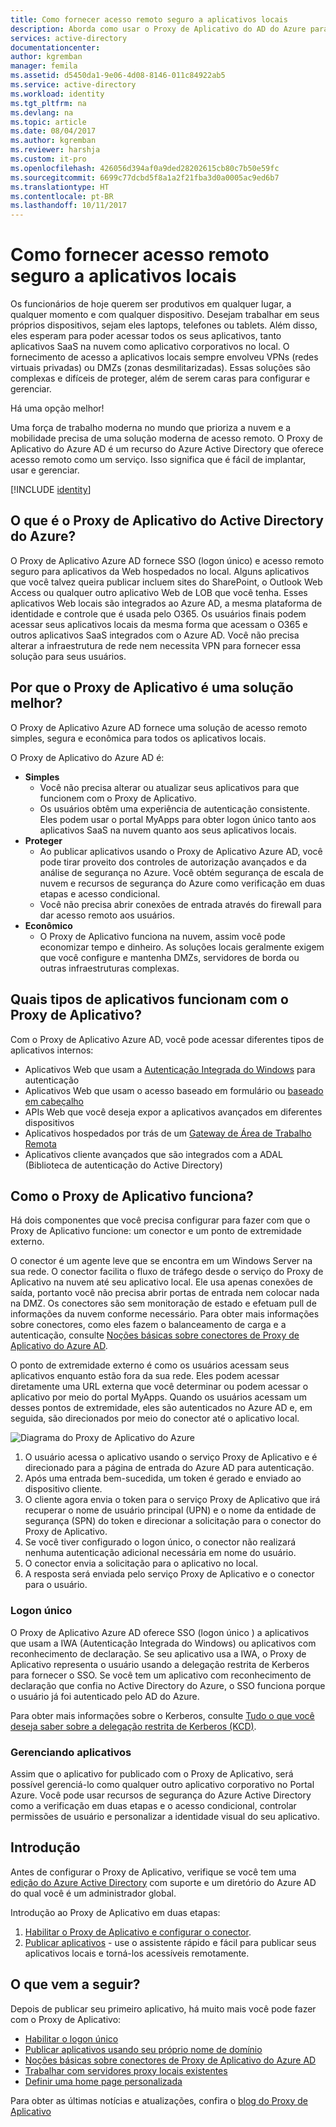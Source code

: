 ```yaml
---
title: Como fornecer acesso remoto seguro a aplicativos locais
description: Aborda como usar o Proxy de Aplicativo do AD do Azure para fornecer acesso remoto seguro aos seus aplicativos locais.
services: active-directory
documentationcenter: 
author: kgremban
manager: femila
ms.assetid: d5450da1-9e06-4d08-8146-011c84922ab5
ms.service: active-directory
ms.workload: identity
ms.tgt_pltfrm: na
ms.devlang: na
ms.topic: article
ms.date: 08/04/2017
ms.author: kgremban
ms.reviewer: harshja
ms.custom: it-pro
ms.openlocfilehash: 426056d394af0a9ded28202615cb80c7b50e59fc
ms.sourcegitcommit: 6699c77dcbd5f8a1a2f21fba3d0a0005ac9ed6b7
ms.translationtype: HT
ms.contentlocale: pt-BR
ms.lasthandoff: 10/11/2017
---
```

# <a name="how-to-provide-secure-remote-access-to-on-premises-applications"></a>Como fornecer acesso remoto seguro a aplicativos locais

Os funcionários de hoje querem ser produtivos em qualquer lugar, a qualquer momento e com qualquer dispositivo. Desejam trabalhar em seus próprios dispositivos, sejam eles laptops, telefones ou tablets. Além disso, eles esperam para poder acessar todos os seus aplicativos, tanto aplicativos SaaS na nuvem como aplicativo corporativos no local. O fornecimento de acesso a aplicativos locais sempre envolveu VPNs (redes virtuais privadas) ou DMZs (zonas desmilitarizadas). Essas soluções são complexas e difíceis de proteger, além de serem caras para configurar e gerenciar.

Há uma opção melhor!

Uma força de trabalho moderna no mundo que prioriza a nuvem e a mobilidade precisa de uma solução moderna de acesso remoto. O Proxy de Aplicativo do Azure AD é um recurso do Azure Active Directory que oferece acesso remoto como um serviço. Isso significa que é fácil de implantar, usar e gerenciar.

[!INCLUDE [identity](../../includes/azure-ad-licenses.md)]

## <a name="what-is-azure-active-directory-application-proxy"></a>O que é o Proxy de Aplicativo do Active Directory do Azure?
O Proxy de Aplicativo Azure AD fornece SSO (logon único) e acesso remoto seguro para aplicativos da Web hospedados no local. Alguns aplicativos que você talvez queira publicar incluem sites do SharePoint, o Outlook Web Access ou qualquer outro aplicativo Web de LOB que você tenha. Esses aplicativos Web locais são integrados ao Azure AD, a mesma plataforma de identidade e controle que é usada pelo O365. Os usuários finais podem acessar seus aplicativos locais da mesma forma que acessam o O365 e outros aplicativos SaaS integrados com o Azure AD. Você não precisa alterar a infraestrutura de rede nem necessita VPN para fornecer essa solução para seus usuários.

## <a name="why-is-application-proxy-a-better-solution"></a>Por que o Proxy de Aplicativo é uma solução melhor?
O Proxy de Aplicativo Azure AD fornece uma solução de acesso remoto simples, segura e econômica para todos os aplicativos locais.

O Proxy de Aplicativo do Azure AD é:

* **Simples**
   * Você não precisa alterar ou atualizar seus aplicativos para que funcionem com o Proxy de Aplicativo. 
   * Os usuários obtêm uma experiência de autenticação consistente. Eles podem usar o portal MyApps para obter logon único tanto aos aplicativos SaaS na nuvem quanto aos seus aplicativos locais. 
* **Proteger**
   * Ao publicar aplicativos usando o Proxy de Aplicativo Azure AD, você pode tirar proveito dos controles de autorização avançados e da análise de segurança no Azure. Você obtém segurança de escala de nuvem e recursos de segurança do Azure como verificação em duas etapas e acesso condicional.
   * Você não precisa abrir conexões de entrada através do firewall para dar acesso remoto aos usuários. 
* **Econômico**
   * O Proxy de Aplicativo funciona na nuvem, assim você pode economizar tempo e dinheiro. As soluções locais geralmente exigem que você configure e mantenha DMZs, servidores de borda ou outras infraestruturas complexas.  

## <a name="what-kind-of-applications-work-with-application-proxy"></a>Quais tipos de aplicativos funcionam com o Proxy de Aplicativo?
Com o Proxy de Aplicativo Azure AD, você pode acessar diferentes tipos de aplicativos internos:

* Aplicativos Web que usam a [Autenticação Integrada do Windows](active-directory-application-proxy-sso-using-kcd.md) para autenticação  
* Aplicativos Web que usam o acesso baseado em formulário ou [baseado em cabeçalho](application-proxy-ping-access.md)  
* APIs Web que você deseja expor a aplicativos avançados em diferentes dispositivos  
* Aplicativos hospedados por trás de um [Gateway de Área de Trabalho Remota](application-proxy-publish-remote-desktop.md)  
* Aplicativos cliente avançados que são integrados com a ADAL (Biblioteca de autenticação do Active Directory)

## <a name="how-does-application-proxy-work"></a>Como o Proxy de Aplicativo funciona?
Há dois componentes que você precisa configurar para fazer com que o Proxy de Aplicativo funcione: um conector e um ponto de extremidade externo. 

O conector é um agente leve que se encontra em um Windows Server na sua rede. O conector facilita o fluxo de tráfego desde o serviço do Proxy de Aplicativo na nuvem até seu aplicativo local. Ele usa apenas conexões de saída, portanto você não precisa abrir portas de entrada nem colocar nada na DMZ. Os conectores são sem monitoração de estado e efetuam pull de informações da nuvem conforme necessário. Para obter mais informações sobre conectores, como eles fazem o balanceamento de carga e a autenticação, consulte [Noções básicas sobre conectores de Proxy de Aplicativo do Azure AD](application-proxy-understand-connectors.md). 

O ponto de extremidade externo é como os usuários acessam seus aplicativos enquanto estão fora da sua rede. Eles podem acessar diretamente uma URL externa que você determinar ou podem acessar o aplicativo por meio do portal MyApps. Quando os usuários acessam um desses pontos de extremidade, eles são autenticados no Azure AD e, em seguida, são direcionados por meio do conector até o aplicativo local.

 ![Diagrama do Proxy de Aplicativo do Azure](./media/active-directory-application-proxy-get-started/azureappproxxy.png)

1. O usuário acessa o aplicativo usando o serviço Proxy de Aplicativo e é direcionado para a página de entrada do Azure AD para autenticação.
2. Após uma entrada bem-sucedida, um token é gerado e enviado ao dispositivo cliente.
3. O cliente agora envia o token para o serviço Proxy de Aplicativo que irá recuperar o nome de usuário principal (UPN) e o nome da entidade de segurança (SPN) do token e direcionar a solicitação para o conector do Proxy de Aplicativo.
4. Se você tiver configurado o logon único, o conector não realizará nenhuma autenticação adicional necessária em nome do usuário.
5. O conector envia a solicitação para o aplicativo no local.  
6. A resposta será enviada pelo serviço Proxy de Aplicativo e o conector para o usuário.

### <a name="single-sign-on"></a>Logon único
O Proxy de Aplicativo Azure AD oferece SSO (logon único ) a aplicativos que usam a IWA (Autenticação Integrada do Windows) ou aplicativos com reconhecimento de declaração. Se seu aplicativo usa a IWA, o Proxy de Aplicativo representa o usuário usando a delegação restrita de Kerberos para fornecer o SSO. Se você tem um aplicativo com reconhecimento de declaração que confia no Active Directory do Azure, o SSO funciona porque o usuário já foi autenticado pelo AD do Azure.

Para obter mais informações sobre o Kerberos, consulte [Tudo o que você deseja saber sobre a delegação restrita de Kerberos (KCD)](https://blogs.technet.microsoft.com/applicationproxyblog/2015/09/21/all-you-want-to-know-about-kerberos-constrained-delegation-kcd).

### <a name="managing-apps"></a>Gerenciando aplicativos
Assim que o aplicativo for publicado com o Proxy de Aplicativo, será possível gerenciá-lo como qualquer outro aplicativo corporativo no Portal Azure. Você pode usar recursos de segurança do Azure Active Directory como a verificação em duas etapas e o acesso condicional, controlar permissões de usuário e personalizar a identidade visual do seu aplicativo. 

## <a name="get-started"></a>Introdução

Antes de configurar o Proxy de Aplicativo, verifique se você tem uma [edição do Azure Active Directory](https://azure.microsoft.com/pricing/details/active-directory/) com suporte e um diretório do Azure AD do qual você é um administrador global.

Introdução ao Proxy de Aplicativo em duas etapas:

1. [Habilitar o Proxy de Aplicativo e configurar o conector](active-directory-application-proxy-enable.md).    
2. [Publicar aplicativos](active-directory-application-proxy-publish.md) - use o assistente rápido e fácil para publicar seus aplicativos locais e torná-los acessíveis remotamente.

## <a name="whats-next"></a>O que vem a seguir?
Depois de publicar seu primeiro aplicativo, há muito mais você pode fazer com o Proxy de Aplicativo:

* [Habilitar o logon único](active-directory-application-proxy-sso-using-kcd.md)
* [Publicar aplicativos usando seu próprio nome de domínio](active-directory-application-proxy-custom-domains.md)
* [Noções básicas sobre conectores de Proxy de Aplicativo do Azure AD](application-proxy-understand-connectors.md)
* [Trabalhar com servidores proxy locais existentes](application-proxy-working-with-proxy-servers.md) 
* [Definir uma home page personalizada](application-proxy-office365-app-launcher.md)

Para obter as últimas notícias e atualizações, confira o [blog do Proxy de Aplicativo](http://blogs.technet.com/b/applicationproxyblog/)


